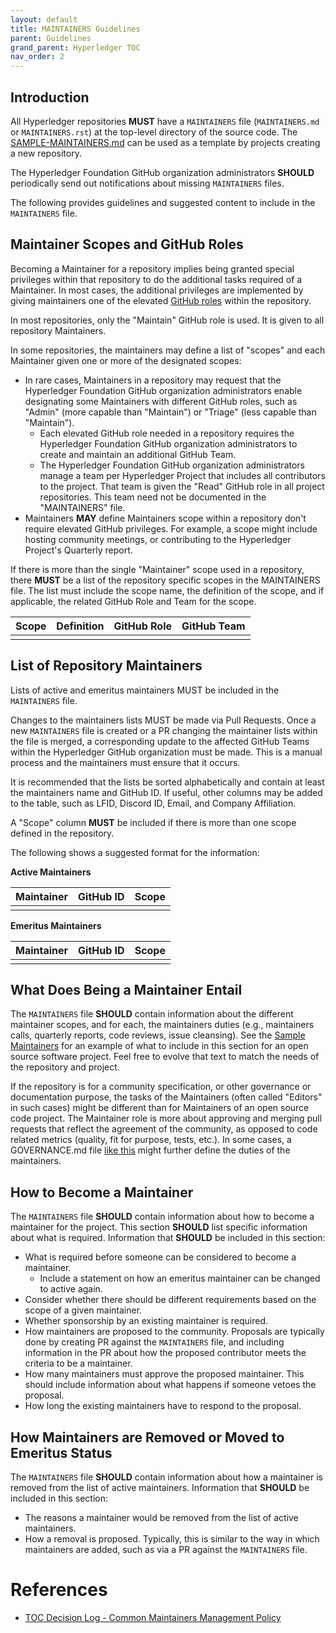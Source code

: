```yaml
---
layout: default
title: MAINTAINERS Guidelines
parent: Guidelines
grand_parent: Hyperledger TOC
nav_order: 2
---
```

[//]: # (SPDX-License-Identifier: CC-BY-4.0)

## Introduction

All Hyperledger repositories **MUST** have a `MAINTAINERS` file (`MAINTAINERS.md` or `MAINTAINERS.rst`) at the top-level directory of the source code. The [SAMPLE-MAINTAINERS.md](SAMPLE-MAINTAINERS.md) can be used as a template by projects creating a new repository.

The Hyperledger Foundation GitHub organization administrators **SHOULD** periodically send out notifications about missing `MAINTAINERS` files.

The following provides guidelines and suggested content to include in the `MAINTAINERS` file.

## Maintainer Scopes and GitHub Roles

Becoming a Maintainer for a repository implies being granted special privileges within that repository to do the additional tasks required of a Maintainer. In most cases, the additional privileges are implemented
by giving maintainers one of the elevated [GitHub roles](https://docs.github.com/en/organizations/managing-user-access-to-your-organizations-repositories/repository-roles-for-an-organization) within the repository.

In most repositories, only the "Maintain" GitHub role is used. It is given to all repository Maintainers.

In some repositories, the maintainers may define a list of "scopes" and each Maintainer given one or more of the designated scopes:

- In rare cases, Maintainers in a repository may request that the Hyperledger Foundation GitHub organization administrators enable designating some Maintainers with different GitHub roles, such as "Admin" (more capable than "Maintain") or "Triage" (less capable than "Maintain").
  - Each elevated GitHub role needed in a repository requires the Hyperledger Foundation GitHub organization administrators to create and maintain an additional GitHub Team.
  - The Hyperledger Foundation GitHub organization administrators manage a team per Hyperledger Project that includes all contributors to the project. That team is given the "Read" GitHub role in all project repositories. This team need not be documented in the "MAINTAINERS" file.
- Maintainers **MAY** define Maintainers scope within a repository don't require
  elevated GitHub privileges. For example, a scope might include hosting
  community meetings, or contributing to the Hyperledger Project's Quarterly
  report.

If there is more than the single "Maintainer" scope used in a repository, there **MUST** be a list of the repository specific scopes in the MAINTAINERS file. The list must include the scope name, the definition of the scope, and if applicable, the related GitHub Role and Team for the scope.

| Scope | Definition | GitHub Role | GitHub Team |
| ----- | ---------- | ----------- | ----------- |
|       |            |             |             |

## List of Repository Maintainers

Lists of active and emeritus maintainers MUST be included in the `MAINTAINERS` file.

Changes to the maintainers lists MUST be made via Pull Requests. Once a new `MAINTAINERS` file is created or a PR changing the maintainer lists within the file is merged, a corresponding update to the affected GitHub Teams within the Hyperledger GitHub organization must be made. This is a manual process and the maintainers must ensure that it occurs.

It is recommended that the lists be sorted alphabetically and contain at least the maintainers name and GitHub ID. If useful, other columns may be added to the table, such as LFID, Discord ID, Email, and Company Affiliation.

A "Scope" column **MUST** be included if there is more than one scope defined in the repository.

The following shows a suggested format for the information:

**Active Maintainers**

| Maintainer | GitHub ID | Scope |
| ---------- | --------- | ----- |
|            |           |       |

**Emeritus Maintainers**

| Maintainer | GitHub ID | Scope |
| ---------- | --------- | ----- |
|            |           |       |

## What Does Being a Maintainer Entail

The `MAINTAINERS` file **SHOULD** contain information about the different
maintainer scopes, and for each, the maintainers duties (e.g., maintainers
calls, quarterly reports, code reviews, issue cleansing). See the [Sample
Maintainers](SAMPLE-MAINTAINERS.md) for an example of what to include in this
section for an open source software project. Feel free to evolve that text to
match the needs of the repository and project.

If the repository is for a community specification, or other governance or
documentation purpose, the tasks of the Maintainers (often called "Editors"
in such cases) might be different than for Maintainers of an open source code
project. The Maintainer role is more about approving and merging pull requests
that reflect the agreement of the community, as opposed to code related metrics
(quality, fit for purpose, tests, etc.). In some cases, a GOVERNANCE.md file
[like this](https://github.com/hyperledger/anoncreds-methods-registry/blob/main/registry/governance.md) might further define the duties of the maintainers.

## How to Become a Maintainer

The `MAINTAINERS` file **SHOULD** contain information about how to become a maintainer for the project. This section **SHOULD** list specific information about what is required. Information that **SHOULD** be included in this section:

* What is required before someone can be considered to become a maintainer.
  * Include a statement on how an emeritus maintainer can be changed to active again.
* Consider whether there should be different requirements based on the scope of a given maintainer.
* Whether sponsorship by an existing maintainer is required.
* How maintainers are proposed to the community. Proposals are typically done by creating PR against the `MAINTAINERS` file, and including information in the PR about how the proposed contributor meets the criteria to be a maintainer.
* How many maintainers must approve the proposed maintainer. This should include information about what happens if someone vetoes the proposal.
* How long the existing maintainers have to respond to the proposal.

## How Maintainers are Removed or Moved to Emeritus Status

The `MAINTAINERS` file **SHOULD** contain information about how a maintainer is removed from the list of active maintainers. Information that **SHOULD** be included in this section:

* The reasons a maintainer would be removed from the list of active maintainers.
* How a removal is proposed. Typically, this is similar to the way in which maintainers are added, such as via a PR against the `MAINTAINERS` file.

# References
* [TOC Decision Log - Common Maintainers Management Policy](https://wiki.hyperledger.org/display/TSC/Common+Maintainers+management+policy)

